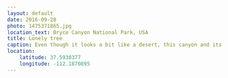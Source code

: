 ```yaml
---
layout: default
date: 2016-09-28
photo: 1475371865.jpg
location_text: Bryce Canyon National Park, USA
title: Lonely tree
caption: Even though it looks a bit like a desert, this canyon and its surroundings are actually very green with a lot of pine trees and living animals like chipmunks!
location:
    latitude: 37.5930377
    longitude: -112.1870895
---
```

